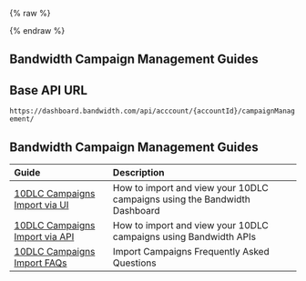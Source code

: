 {% raw %}
<section class="campaignManagementGuides">
{% endraw %}

# Bandwidth Campaign Management Guides

## Base API URL
`https://dashboard.bandwidth.com/api/acccount/{accountId}/campaignManagement/`

## Bandwidth Campaign Management Guides

| Guide                                                                                  | Description                                                                        |
|:---------------------------------------------------------------------------------------|:-----------------------------------------------------------------------------------|
| [10DLC Campaigns Import via UI](guides/bandwidth10dlcCampaignImportUiGuide.md)                | How to import and view your 10DLC campaigns using the Bandwidth Dashboard   |               
| [10DLC Campaigns Import via API](guides/bandwidth10dlcCampaignImportApiGuide.md)              | How to import and view your 10DLC campaigns using Bandwidth APIs            |                             
| [10DLC Campaigns Import FAQs](guides/campaignFaqs.md)                                         | Import Campaigns Frequently Asked Questions                                 |                             
